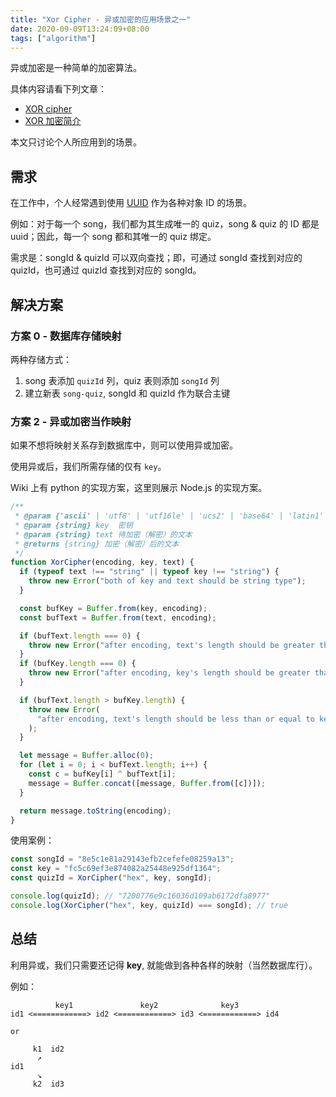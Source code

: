 ```yaml
---
title: "Xor Cipher - 异或加密的应用场景之一"
date: 2020-09-09T13:24:09+08:00
tags: ["algorithm"]
---
```


异或加密是一种简单的加密算法。

具体内容请看下列文章：

- [XOR cipher](https://en.wikipedia.org/wiki/XOR_cipher)
- [XOR 加密简介](http://www.ruanyifeng.com/blog/2017/05/xor.html)

本文只讨论个人所应用到的场景。

## 需求

在工作中，个人经常遇到使用 [UUID](https://en.wikipedia.org/wiki/Universally_unique_identifier) 作为各种对象 ID 的场景。

例如：对于每一个 song，我们都为其生成唯一的 quiz，song & quiz 的 ID 都是 uuid；因此，每一个 song 都和其唯一的 quiz 绑定。

需求是：songId & quizId 可以双向查找；即，可通过 songId 查找到对应的 quizId，也可通过 quizId 查找到对应的 songId。

## 解决方案

### 方案 0 - 数据库存储映射

两种存储方式：

1. song 表添加 `quizId` 列，quiz 表则添加 `songId` 列
2. 建立新表 `song-quiz`, songId 和 quizId 作为联合主键

### 方案 2 - 异或加密当作映射

如果不想将映射关系存到数据库中，则可以使用异或加密。

使用异或后，我们所需存储的仅有 `key`。

Wiki 上有 python 的实现方案，这里则展示 Node.js 的实现方案。

```javascript
/**
 * @param {'ascii' | 'utf8' | 'utf16le' | 'ucs2' | 'base64' | 'latin1' | 'binary' | 'hex'} encoding 编码格式
 * @param {string} key  密钥
 * @param {string} text 待加密（解密）的文本
 * @returns {string} 加密（解密）后的文本
 */
function XorCipher(encoding, key, text) {
  if (typeof text !== "string" || typeof key !== "string") {
    throw new Error("both of key and text should be string type");
  }

  const bufKey = Buffer.from(key, encoding);
  const bufText = Buffer.from(text, encoding);

  if (bufText.length === 0) {
    throw new Error("after encoding, text's length should be greater than 0");
  }
  if (bufKey.length === 0) {
    throw new Error("after encoding, key's length should be greater than 0");
  }

  if (bufText.length > bufKey.length) {
    throw new Error(
      "after encoding, text's length should be less than or equal to key's length"
    );
  }

  let message = Buffer.alloc(0);
  for (let i = 0; i < bufText.length; i++) {
    const c = bufKey[i] ^ bufText[i];
    message = Buffer.concat([message, Buffer.from([c])]);
  }

  return message.toString(encoding);
}
```

使用案例：

```javascript
const songId = "8e5c1e81a29143efb2cefefe08259a13";
const key = "fc5c69ef3e874082a25448e925df1364";
const quizId = XorCipher("hex", key, songId);

console.log(quizId); // "7200776e9c16036d109ab6172dfa8977"
console.log(XorCipher("hex", key, quizId) === songId); // true
```

## 总结

利用异或，我们只需要还记得 **key**, 就能做到各种各样的映射（当然数据库行）。

例如：

```text
          key1               key2              key3
id1 <============> id2 <============> id3 <============> id4

or

     k1  id2
      ↗
id1
      ↘
     k2  id3
```
